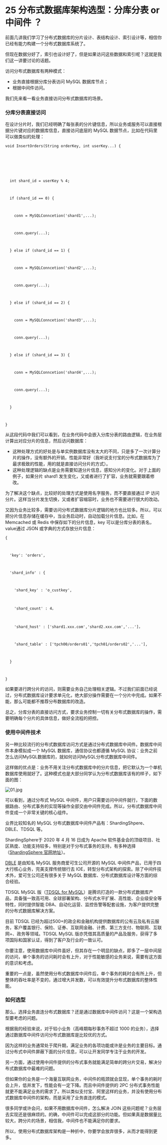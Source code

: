 25 分布式数据库架构选型：分库分表 or 中间件 ？
===========================

前面几讲我们学习了分布式数据库的分片设计、表结构设计、索引设计等，相信你已经有能力构建一个分布式数据库系统了。

但现在数据分好了，索引也设计好了，但是如果访问这些数据和索引呢？这就是我们这一讲要讨论的话题。

访问分布式数据库有两种模式：

* 业务直接根据分库分表访问 MySQL 数据库节点；
* 根据中间件访问。

我们先来看一看业务直接访问分布式数据库的场景。

### 分库分表直接访问

在设计分片时，我们已经明确了每张表的分片键信息，所以业务或服务可以直接根据分片键对应的数据库信息，直接访问底层的 MySQL 数据节点，比如在代码里可以做类似的处理：

```
void InsertOrders(String orderKey, int userKey...) {



  



  int shard_id = userKey % 4;



  if (shard_id == 0) {



    conn = MySQLConncetion('shard1',...);



    conn.query(...);



  } else if (shard_id == 1) {



    conn = MySQLConncetion('shard2',...);



    conn.query(...);   



  } else if (shard_id == 2) {



    conn = MySQLConncetion('shard3',...);



    conn.query(...);   



  } else if (shard_id == 3) {



    conn = MySQLConncetion('shard4',...);



    conn.query(...);   



  }



}

```

从这段代码中我们可以看到，在业务代码中会嵌入分库分表的路由逻辑，在业务层计算出对应分片的信息，然后访问数据库：

* 这种处理方式的好处是与单实例数据库没有太大的不同，只是多了一次计算分片的操作，没有额外的开销，性能非常好（我听说支付宝的分布式数据库为了最求极致的性能，用的就是直接访问分片的方式）。
* 这种处理逻辑的缺点是业务需要知道分片信息，感知分片的变化。对于上面的例子，如果分片 shard1 发生变化，又或者进行了扩容，业务就需要跟着修改。

为了解决这个缺点，比较好的处理方式是使用名字服务，而不要直接通过 IP 访问分片。这样当分片发生切换，又或者扩容缩容时，业务也不需要进行很大的改动。

又因为业务比较多，需要访问分布式数据库分片逻辑的地方也比较多。所以，可以把分片信息存储在缓存中，当业务启动时，自动加载分片信息。比如，在 Memcached 或 Redis 中保存如下的分片信息，key 可以是分库分表的表名，value通过 JSON 或字典的方式存放分片信息：

```
{



  'key': 'orders',



  'shard_info' : {



    'shard_key' : 'o_custkey',



    'shard_count' : 4，



    'shard_host' : ['shard1.xxx.com','shard2.xxx.com','...']，



    ‘shard_table' : ['tpch00/orders01','tpch01/orders02','...'],



  }



}

```

如果要进行跨分片的访问，则需要业务自己处理相关逻辑。不过我们前面已经说过，分布式数据库设计要求单元化，绝大部分操作需要在一个分片中完成。如果不能，那么可能都不推荐分布数据库的改造。

总之，分库分表的直接访问方式，要求业务控制一切有关分布式数据库的操作，需要明确每个分片的具体信息，做好全流程的把控。

### 使用中间件技术

另一种比较流行的分布式数据库访问方式是通过分布式数据库中间件。数据库中间件本身模拟成一个 MySQL 数据库，通信协议也都遵循 MySQL 协议：业务之前怎么访问MySQL数据库的，就如何访问MySQL分布式数据库中间件。

这样做的优点是：业务不用关注分布式数据库中的分片信息，把它默认为一个单机数据库使用就好了。这种模式也是大部分同学认为分布式数据库该有的样子，如下面的图：

![01.jpg](assets/Cgp9HWECPUSAL3UBAAEpCHY_98s233.jpg)

可以看到，通过分布式 MySQL 中间件，用户只需要访问中间件就行，下面的数据路由、分布式事务的实现等操作全部交由中间件完成。所以，分布式数据库中间件变成一个非常关键的核心组件。

业界比较知名的 MySQL 分布式数据库中间件产品有：ShardingShpere、DBLE、TDSQL 等。

ShardingSphere于 2020 年 4 月 16 日成为 Apache 软件基金会的顶级项目、社区熟度、功能支持较多，特别是对于分布式事务的支持，有多种选择（[ShardingSphere 官网地址](https://shardingsphere.apache.org/)）。

[DBLE](https://opensource.actionsky.com/dble/) 是由知名 MySQL 服务商爱可生公司开源的 MySQL 中间件产品，已用于四大行核心业务，完美支撑传统银行去 IOE，转型分布式架构的探索。除了中间件技术外，爱可生公司还有很多关于 MySQL 数据库、分布式数据库设计等方面的综合经验。

TDSQL MySQL 版（[TDSQL for MySQL](https://cloud.tencent.com/product/dcdb)）是腾讯打造的一款分布式数据库产品，具备强一致高可用、全球部署架构、分布式水平扩展、高性能、企业级安全等特性，同时提供智能 DBA、自动化运营、监控告警等配套设施，为客户提供完整的分布式数据库解决方案。

目前 TDSQL 已经为超过500+的政企和金融机构提供数据库的公有云及私有云服务，客户覆盖银行、保险、证券、互联网金融、计费、第三方支付、物联网、互联网+、政务等领域。TDSQL MySQL 版亦凭借其高质量的产品及服务，获得了多项国际和国家认证，得到了客户及行业的一致认可。

你要注意，使用数据库中间件虽好，但其存在一个明显的缺点，即多了一层中间层的访问，单个事务的访问耗时会有上升，对于性能敏感的业务来说，需要有这方面的意识和考虑。

重要的一点是，虽然使用分布式数据库中间件后，单个事务的耗时会有所上升，但整体的吞吐率是不变的，通过增大并发数，可以有效提升分布式数据库的整体性能。

### 如何选型

那么，选择业务直连分布式数据库？还是通过数据库中间件访问？这是一个架构选型要考虑的问题。

根据我的经验来说，对于较小业务（高峰期每秒事务不超过 1000 的业务），选择通过数据库中间件访问分布式数据库是比较优的方式。

因为这样的业务通常处于爬升期，满足业务的各项功能或许是业务的主要目标。通过分布式中间件屏蔽下面的分片信息，可以让开发同学专注于业务的开发。

另一方面，通过使用中间件提供的分布式事务就能满足简单的跨分片交易，解决分布式数据库中最难的问题。

但如果你的业务是一个海量互联网业务，中间件的瓶颈就会显现，单个事务的耗时会上升，低并发下，性能会有一定下降。而且中间件提供的 2PC 分布式事务性能就更不能满足业务的需求了。所以类似支付宝、阿里这样的业务，并没有使用分布式数据库中间件的架构，而是采用了业务直连的模式。

很多同学或许会问，如果不用数据库中间件，怎么解决 JOIN 这些问题呢？业务层去实现还是很麻烦的。的确，中间件可以完成这部分的功能。但如果真是数据量比较大，跨分片的场景，相信我，中间件也不能满足你的要求。

所以，使用分布式数据库架构是一种折中，你要学会放弃很多，从而才能得到更多。
